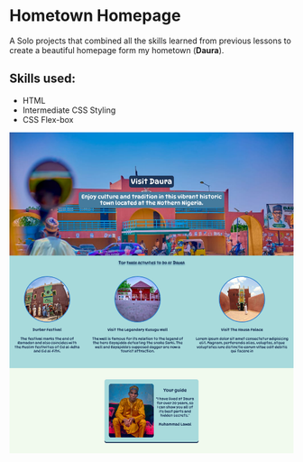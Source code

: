# Hometown Homepage

A Solo projects that combined all the skills learned from previous lessons to create a beautiful homepage form my hometown (**Daura**).

## Skills used:
* HTML 
* Intermediate CSS Styling
* CSS Flex-box

![screenshot](screenshot.png)